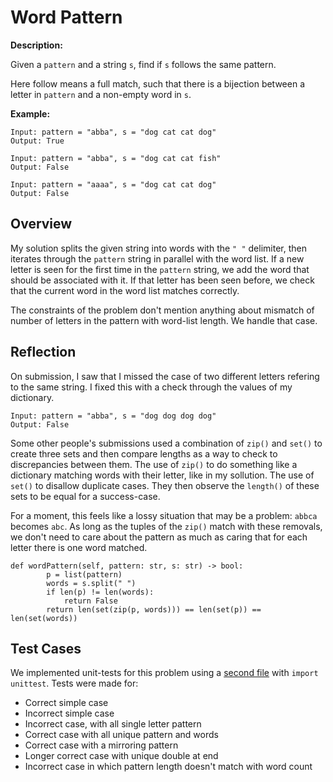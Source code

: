 # Word Pattern

**Description:**

Given a `pattern` and a string `s`, find if `s` follows the same pattern.

Here follow means a full match, such that there is a bijection between a letter in `pattern` and a non-empty word in `s`.


**Example:**
```
Input: pattern = "abba", s = "dog cat cat dog"
Output: True

Input: pattern = "abba", s = "dog cat cat fish"
Output: False

Input: pattern = "aaaa", s = "dog cat cat dog"
Output: False
```

## Overview

My solution splits the given string into words with the `" "` delimiter, then iterates through the `pattern` string in parallel with the word list. If a new letter is seen for the first time in the `pattern` string, we add the word that should be associated with it. If that letter has been seen before, we check that the current word in the word list matches correctly.

The constraints of the problem don't mention anything about mismatch of number of letters in the pattern with word-list length. We handle that case.

## Reflection

On submission, I saw that I missed the case of two different letters refering to the same string. I fixed this with a check through the values of my dictionary.

```
Input: pattern = "abba", s = "dog dog dog dog"
Output: False
```

Some other people's submissions used a combination of `zip()` and `set()` to create three sets and then compare lengths as a way to check to discrepancies between them. The use of `zip()` to do something like a dictionary matching words with their letter, like in my sollution. The use of `set()` to disallow duplicate cases. They then observe the `length()` of these sets to be equal for a success-case.

For a moment, this feels like a lossy situation that may be a problem: `abbca` becomes `abc`. As long as the tuples of the `zip()` match with these removals, we don't need to care about the pattern as much as caring that for each letter there is one word matched.

```
def wordPattern(self, pattern: str, s: str) -> bool:
        p = list(pattern)
        words = s.split(" ")
        if len(p) != len(words):
            return False
        return len(set(zip(p, words))) == len(set(p)) == len(set(words))
```


## Test Cases

We implemented unit-tests for this problem using a [second file](https://github.com/bmmurthum/LeetCode-Problems/blob/master/Easy/Word-Pattern/test.py) with `import unittest`. Tests were made for:
- Correct simple case
- Incorrect simple case
- Incorrect case, with all single letter pattern
- Correct case with all unique pattern and words
- Correct case with a mirroring pattern
- Longer correct case with unique double at end
- Incorrect case in which pattern length doesn't match with word count